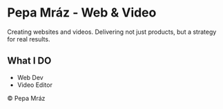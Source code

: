 # Pepa Mráz - Web & Video

Creating websites and videos. Delivering not just products, but a strategy for real results.

## What I DO
- Web Dev
- Video Editor

&copy; Pepa Mráz

